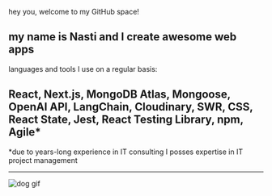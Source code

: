 hey you, welcome to my GitHub space!

## my name is Nasti and I create awesome web apps

languages and tools I use on a regular basis:

## **React**, **Next.js**, **MongoDB Atlas**, **Mongoose**, **OpenAI API**, **LangChain**, **Cloudinary**, **SWR**, **CSS**, **React State**, **Jest**, **React Testing Library**, **npm**, **Agile***


*due to years-long experience in IT consulting I posses expertise in IT project management

---

![dog gif](https://abstracta.us/wp-content/uploads/2018/10/doggy.gif)
